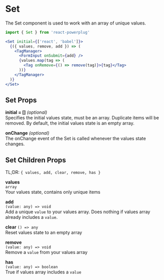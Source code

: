# Set

The Set component is used to work with an array of unique values.

```js
import { Set } from 'react-powerplug'
```

```jsx
<Set initial={['react', 'babel']}>
  {({ values, remove, add }) => (
    <TagManager>
      <FormInput onSubmit={add} />
      {values.map(tag => (
        <Tag onRemove={() => remove(tag)}>{tag}</Tag>
      ))}
    </TagManager>
  )}
</Set>
```

## Set Props

**initial = []** _(optional)_  
Specifies the initial values state, must be an array. Duplicate items will be removed. 
By default, the initial values state is an empty array.

**onChange** _(optional)_  
The onChange event of the Set is called whenever the values state changes.

## Set Children Props

TL;DR: `{ values, add, clear, remove, has }`

**values**  
`array`  
Your values state, contains only unique items

**add**  
`(value: any) => void`  
Add a unique `value` to your values array. Does nothing if values array already includes a `value`.

**clear**
`() => any`  
Reset values state to an empty array

**remove**  
`(value: any) => void`  
Remove a `value` from your values array

**has**  
`(value: any) => boolean`  
True if values array includes a `value`